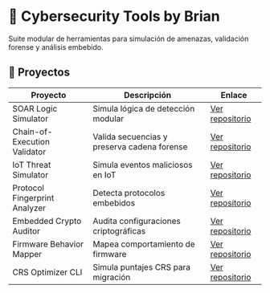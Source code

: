 # 🧰 Cybersecurity Tools by Brian

Suite modular de herramientas para simulación de amenazas, validación forense y análisis embebido.

## 🔐 Proyectos

| Proyecto | Descripción | Enlace |
|----------|-------------|--------|
| SOAR Logic Simulator | Simula lógica de detección modular | [Ver repositorio](https://github.com/Bripococo/soar-logic-simulator) |
| Chain-of-Execution Validator | Valida secuencias y preserva cadena forense | [Ver repositorio](https://github.com/Bripococo/chain-execution-validator) |
| IoT Threat Simulator | Simula eventos maliciosos en IoT | [Ver repositorio](https://github.com/Bripococo/iot-threat-simulator) |
| Protocol Fingerprint Analyzer | Detecta protocolos embebidos | [Ver repositorio](https://github.com/Bripococo/protocol-fingerprint-analyzer) |
| Embedded Crypto Auditor | Audita configuraciones criptográficas | [Ver repositorio](https://github.com/Bripococo/embedded-crypto-auditor) |
| Firmware Behavior Mapper | Mapea comportamiento de firmware | [Ver repositorio](https://github.com/Bripococo/firmware-behavior-mapper) |
| CRS Optimizer CLI | Simula puntajes CRS para migración | [Ver repositorio](https://github.com/Bripococo/crs-optimizer-cli) |
